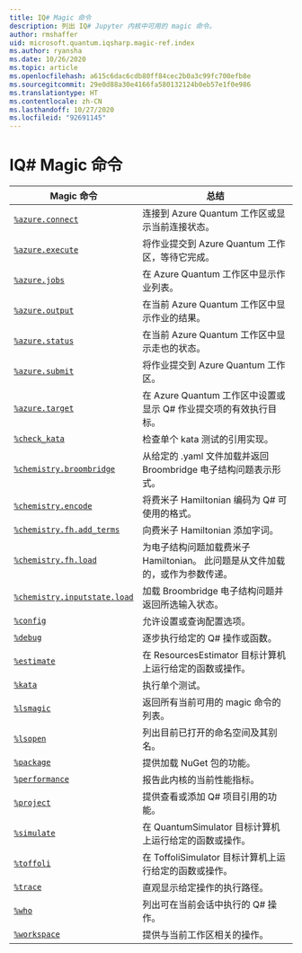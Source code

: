 ```yaml
---
title: IQ# Magic 命令
description: 列出 IQ# Jupyter 内核中可用的 magic 命令。
author: rmshaffer
uid: microsoft.quantum.iqsharp.magic-ref.index
ms.author: ryansha
ms.date: 10/26/2020
ms.topic: article
ms.openlocfilehash: a615c6dac6cdb80ff84cec2b0a3c99fc700efb8e
ms.sourcegitcommit: 29e0d88a30e4166fa580132124b0eb57e1f0e986
ms.translationtype: HT
ms.contentlocale: zh-CN
ms.lasthandoff: 10/27/2020
ms.locfileid: "92691145"
---
```

# <a name="iq-magic-commands"></a>IQ# Magic 命令
| Magic 命令 | 总结 |
|---------------|---------|
| [`%azure.connect`](xref:microsoft.quantum.iqsharp.magic-ref.azure.connect) | 连接到 Azure Quantum 工作区或显示当前连接状态。 |
| [`%azure.execute`](xref:microsoft.quantum.iqsharp.magic-ref.azure.execute) | 将作业提交到 Azure Quantum 工作区，等待它完成。 |
| [`%azure.jobs`](xref:microsoft.quantum.iqsharp.magic-ref.azure.jobs) | 在 Azure Quantum 工作区中显示作业列表。 |
| [`%azure.output`](xref:microsoft.quantum.iqsharp.magic-ref.azure.output) | 在当前 Azure Quantum 工作区中显示作业的结果。 |
| [`%azure.status`](xref:microsoft.quantum.iqsharp.magic-ref.azure.status) | 在当前 Azure Quantum 工作区中显示走也的状态。 |
| [`%azure.submit`](xref:microsoft.quantum.iqsharp.magic-ref.azure.submit) | 将作业提交到 Azure Quantum 工作区。 |
| [`%azure.target`](xref:microsoft.quantum.iqsharp.magic-ref.azure.target) | 在 Azure Quantum 工作区中设置或显示 Q# 作业提交项的有效执行目标。 |
| [`%check_kata`](xref:microsoft.quantum.iqsharp.magic-ref.check_kata) | 检查单个 kata 测试的引用实现。 |
| [`%chemistry.broombridge`](xref:microsoft.quantum.iqsharp.magic-ref.chemistry.broombridge) | 从给定的 .yaml 文件加载并返回 Broombridge 电子结构问题表示形式。 |
| [`%chemistry.encode`](xref:microsoft.quantum.iqsharp.magic-ref.chemistry.encode) | 将费米子 Hamiltonian 编码为 Q# 可使用的格式。 |
| [`%chemistry.fh.add_terms`](xref:microsoft.quantum.iqsharp.magic-ref.chemistry.fh.add_terms) | 向费米子 Hamiltonian 添加字词。 |
| [`%chemistry.fh.load`](xref:microsoft.quantum.iqsharp.magic-ref.chemistry.fh.load) | 为电子结构问题加载费米子 Hamiltonian。 此问题是从文件加载的，或作为参数传递。 |
| [`%chemistry.inputstate.load`](xref:microsoft.quantum.iqsharp.magic-ref.chemistry.inputstate.load) | 加载 Broombridge 电子结构问题并返回所选输入状态。 |
| [`%config`](xref:microsoft.quantum.iqsharp.magic-ref.config) | 允许设置或查询配置选项。 |
| [`%debug`](xref:microsoft.quantum.iqsharp.magic-ref.debug) | 逐步执行给定的 Q# 操作或函数。 |
| [`%estimate`](xref:microsoft.quantum.iqsharp.magic-ref.estimate) | 在 ResourcesEstimator 目标计算机上运行给定的函数或操作。 |
| [`%kata`](xref:microsoft.quantum.iqsharp.magic-ref.kata) | 执行单个测试。 |
| [`%lsmagic`](xref:microsoft.quantum.iqsharp.magic-ref.lsmagic) | 返回所有当前可用的 magic 命令的列表。 |
| [`%lsopen`](xref:microsoft.quantum.iqsharp.magic-ref.lsopen) | 列出目前已打开的命名空间及其别名。 |
| [`%package`](xref:microsoft.quantum.iqsharp.magic-ref.package) | 提供加载 NuGet 包的功能。 |
| [`%performance`](xref:microsoft.quantum.iqsharp.magic-ref.performance) | 报告此内核的当前性能指标。 |
| [`%project`](xref:microsoft.quantum.iqsharp.magic-ref.project) | 提供查看或添加 Q# 项目引用的功能。 |
| [`%simulate`](xref:microsoft.quantum.iqsharp.magic-ref.simulate) | 在 QuantumSimulator 目标计算机上运行给定的函数或操作。 |
| [`%toffoli`](xref:microsoft.quantum.iqsharp.magic-ref.toffoli) | 在 ToffoliSimulator 目标计算机上运行给定的函数或操作。 |
| [`%trace`](xref:microsoft.quantum.iqsharp.magic-ref.trace) | 直观显示给定操作的执行路径。 |
| [`%who`](xref:microsoft.quantum.iqsharp.magic-ref.who) | 列出可在当前会话中执行的 Q# 操作。 |
| [`%workspace`](xref:microsoft.quantum.iqsharp.magic-ref.workspace) | 提供与当前工作区相关的操作。 |
